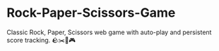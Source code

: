 # Rock-Paper-Scissors-Game
 Classic Rock, Paper, Scissors web game with auto-play and persistent score tracking. 🪨✂️📄🎮
